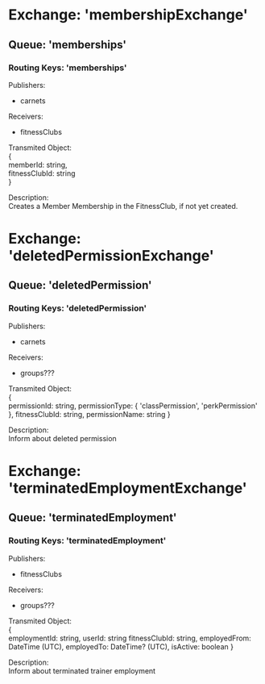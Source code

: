 # Exchange: 'membershipExchange'

## Queue: 'memberships'

### Routing Keys: 'memberships'

Publishers:
- carnets  

Receivers:
- fitnessClubs  

Transmited Object:  
{  
    memberId: string,  
    fitnessClubId: string  
}  

Description:  
Creates a Member Membership in the FitnessClub, if not yet created.

# Exchange: 'deletedPermissionExchange'

## Queue: 'deletedPermission'

### Routing Keys: 'deletedPermission'

Publishers:
- carnets  

Receivers:
- groups???  

Transmited Object:  
{  
    permissionId: string,
    permissionType: { 'classPermission', 'perkPermission' },
    fitnessClubId: string,
    permissionName: string
} 

Description:  
Inform about deleted permission

# Exchange: 'terminatedEmploymentExchange'

## Queue: 'terminatedEmployment'

### Routing Keys: 'terminatedEmployment'

Publishers:
- fitnessClubs  

Receivers:
- groups???  

Transmited Object:  
{  
    employmentId: string,
    userId: string
    fitnessClubId: string,
    employedFrom: DateTime (UTC),
    employedTo: DateTime? (UTC),
    isActive: boolean
} 

Description:  
Inform about terminated trainer employment